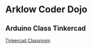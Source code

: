 # Arklow Coder Dojo

## Arduino Class Tinkercad 

[Tinkercad Classroom](https://www.tinkercad.com/classrooms/iRZAPWTzIJB)
